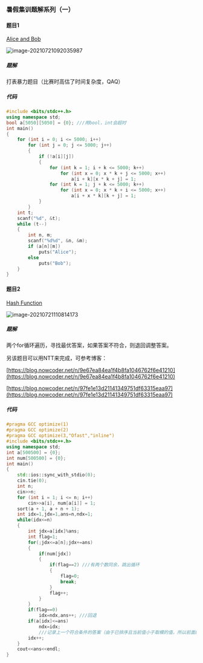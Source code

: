 ### 暑假集训题解系列（一）

#### 题目1

[Alice and Bob](https://ac.nowcoder.com/acm/contest/11166/A)

![image-20210721092035987](https://rawgithub.tim-wcx.workers.dev/WCX1024979076/image1/master/img/20210721092038.png)

##### 题解

打表暴力题目（比赛时高估了时间复杂度，QAQ）

##### 代码

```c++
#include <bits/stdc++.h>
using namespace std;
bool a[5050][5050] = {0}; ///用bool，int会超时
int main()
{
    for (int i = 0; i <= 5000; i++)
        for (int j = 0; j <= 5000; j++)
        {
            if (!a[i][j])
            {
                for (int k = 1; i + k <= 5000; k++)
                    for (int x = 0; x * k + j <= 5000; x++)
                        a[i + k][x * k + j] = 1;
                for (int k = 1; j + k <= 5000; k++)
                    for (int x = 0; x * k + i <= 5000; x++)
                        a[i + x * k][k + j] = 1;
            }
        }
    int t;
    scanf("%d", &t);
    while (t--)
    {
        int n, m;
        scanf("%d%d", &n, &m);
        if (a[n][m])
            puts("Alice");
        else
            puts("Bob");
    }
}
```

#### 题目2

[ Hash Function](https://ac.nowcoder.com/acm/contest/11166/H)

![image-20210721110814173](https://rawgithub.tim-wcx.workers.dev/WCX1024979076/image1/master/img/20210721110952.png)

##### 题解

两个for循环遍历，寻找最优答案，如果答案不符合，则退回调整答案。

另该题目可以用NTT来完成，可参考博客：

[https://blog.nowcoder.net/n/9e67ea84ea1f4b8fa1046762f6e41210](https://blog.nowcoder.net/n/9e67ea84ea1f4b8fa1046762f6e41210)

[https://blog.nowcoder.net/n/97fe1e13d21141349751df63315eaa97](https://blog.nowcoder.net/n/97fe1e13d21141349751df63315eaa97)

##### 代码

```c++
#pragma GCC optimize(1)
#pragma GCC optimize(2)
#pragma GCC optimize(3,"Ofast","inline")
#include <bits/stdc++.h>
using namespace std;
int a[500500] = {0};
int num[500500] = {0};
int main()
{
    std::ios::sync_with_stdio(0);
    cin.tie(0);
    int n;
    cin>>n;
    for (int i = 1; i <= n; i++)
        cin>>a[i], num[a[i]] = 1;
    sort(a + 1, a + n + 1);
    int idx=1,jdx=1,ans=n,ndx=1;
    while(idx<=n)
    {
        int jdx=a[idx]%ans;
        int flag=1;
        for(;jdx<=a[n];jdx+=ans)
        {
            if(num[jdx])
            {
                if(flag==2) ///有两个数同余，跳出循环
                {
                    flag=0;
                    break;
                }
                flag++;
            }
        }
        if(flag==0)
            idx=ndx,ans++; ///回退
        if(a[idx]<=ans)
            ndx=idx;     
        	///记录上一个符合条件的答案（由于已排序且当前值小于取模的值，所以前面的肯定符合。
        idx++;
    }
    cout<<ans<<endl;
}
```

